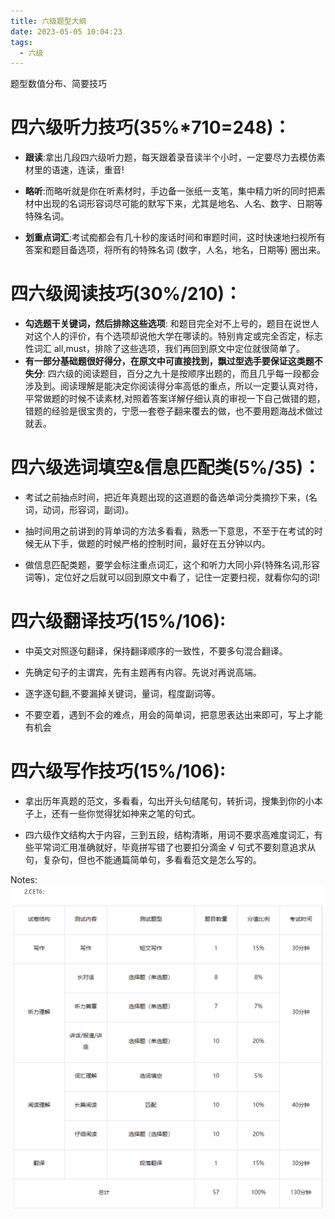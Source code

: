 ```yaml
---
title: 六级题型大纲
date: 2023-05-05 10:04:23
tags:
  - 六级
---
```


题型数值分布、简要技巧

<!--more-->

# 四六级听力技巧(35%\*710=248)：

- **跟读**:拿出几段四六级听力题，每天跟着录音读半个小时，一定要尽力去模仿素材里的语速，连读，重音!

- **略听**:而略听就是你在听素材时，手边备一张纸一支笔，集中精力听的同时把素材中出现的名词形容词尽可能的默写下来，尤其是地名、人名、数字、日期等特殊名词。

- **划重点词汇**:考试痴都会有几十秒的废话时间和审题时间，这时快速地扫视所有答案和题目备选项，将所有的特殊名词 (数字，人名，地名，日期等) 圈出来。

# 四六级阅读技巧(30%/210)：

- **勾选题干关键词，然后排除这些选项**:
  和题目完全对不上号的，题目在说世人对这个人的评价，有个选项却说他大学在哪读的。特别肯定或完全否定，标志性词汇 all,must，排除了这些选项，我们再回到原文中定位就很简单了。
- **有一部分基础题很好得分，在原文中可直接找到，飘过型选手要保证这类题不失分**:
  四六级的阅读题目，百分之九十是按顺序出题的，而且几乎每一段都会涉及到。阅读理解是能决定你阅读得分率高低的重点，所以一定要认真对待，平常做题的时候不读素材,对照着答案详解仔细认真的审视一下自己做错的题，错题的经验是很宝贵的，宁愿—套卷子翻来覆去的做，也不要用题海战术做过就丢。

# 四六级选词填空&信息匹配类(5%/35)：

- 考试之前抽点时间，把近年真题出现的这道题的备选单词分类摘抄下来，(名词，动词，形容词，副词)。

- 抽时间用之前讲到的背单词的方法多看看，熟悉一下意思，不至于在考试的时候无从下手，做题的时候严格的控制时间，最好在五分钟以内。

- 做信息匹配类题，要学会标注重点词汇，这个和听力大同小异(特殊名词,形容词等)，定位好之后就可以回到原文中看了，记住一定要扫视，就看你勾的词!

# 四六级翻译技巧(15%/106):

- 中英文对照逐句翻译，保持翻译顺序的一致性，不要多句混合翻译。

- 先确定句子的主谓宾，先有主题再有内容。先说对再说高端。

- 逐字逐句翻,不要漏掉关键词，量词，程度副词等。

- 不要空着，遇到不会的难点，用会的简单词，把意思表达出来即可，写上才能有机会

# 四六级写作技巧(15%/106):

- 拿出历年真题的范文，多看看，勾出开头句结尾句，转折词，搜集到你的小本子上，还有一些你觉得犹如神来之笔的句式。

- 四六级作文结构大于内容，三到五段，结构清晰，用词不要求高难度词汇，有些平常词汇用准确就好，毕竟拼写错了也要扣分滴金 √ 句式不要刻意追求从句，复杂句，但也不能通篇简单句，多看看范文是怎么写的。

Notes:
![六级题型分布](../imgs/英语六级/六级题型分布.png)
